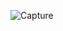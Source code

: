 
![Capture](https://github.com/Asha130819/source-tree-tutorial/assets/87024352/b4fad652-bf4b-4ec9-b984-0199cdb823ff)





